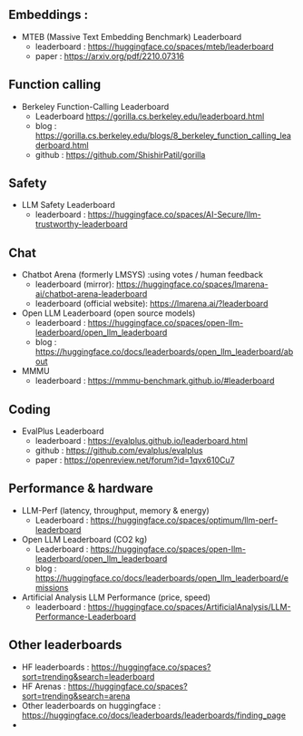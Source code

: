 ## Embeddings : 
- MTEB (Massive Text Embedding Benchmark) Leaderboard
	- leaderboard : https://huggingface.co/spaces/mteb/leaderboard
	- paper : https://arxiv.org/pdf/2210.07316
	  
## Function calling
- Berkeley Function-Calling Leaderboard  
	- Leaderboard https://gorilla.cs.berkeley.edu/leaderboard.html
	- blog : https://gorilla.cs.berkeley.edu/blogs/8_berkeley_function_calling_leaderboard.html
	- github : https://github.com/ShishirPatil/gorilla

## Safety 
- LLM Safety Leaderboard
	- leaderboard : https://huggingface.co/spaces/AI-Secure/llm-trustworthy-leaderboard

## Chat
- Chatbot Arena (formerly LMSYS) :using votes / human feedback 
	- leaderboard (mirror): https://huggingface.co/spaces/lmarena-ai/chatbot-arena-leaderboard
	- leaderboard (official website): https://lmarena.ai/?leaderboard
- Open LLM Leaderboard (open source models)
	- leaderboard : https://huggingface.co/spaces/open-llm-leaderboard/open_llm_leaderboard
	- blog : https://huggingface.co/docs/leaderboards/open_llm_leaderboard/about
- MMMU
	- leaderboard : https://mmmu-benchmark.github.io/#leaderboard
## Coding
- EvalPlus Leaderboard
	- leaderboard : https://evalplus.github.io/leaderboard.html
	- github : https://github.com/evalplus/evalplus
	- paper : https://openreview.net/forum?id=1qvx610Cu7

## Performance  & hardware
- LLM-Perf (latency, throughput, memory & energy)
	- Leaderboard : https://huggingface.co/spaces/optimum/llm-perf-leaderboard
- Open LLM Leaderboard (CO2 kg)
	- Leaderboard : https://huggingface.co/spaces/open-llm-leaderboard/open_llm_leaderboard
	- blog : https://huggingface.co/docs/leaderboards/open_llm_leaderboard/emissions
- Artificial Analysis LLM Performance (price, speed)
	- leaderboard : https://huggingface.co/spaces/ArtificialAnalysis/LLM-Performance-Leaderboard


## Other leaderboards
- HF leaderboards : https://huggingface.co/spaces?sort=trending&search=leaderboard
- HF Arenas : https://huggingface.co/spaces?sort=trending&search=arena
- Other leaderboards on huggingface  : https://huggingface.co/docs/leaderboards/leaderboards/finding_page
- 